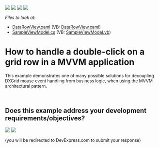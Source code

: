 <!-- default badges list -->
![](https://img.shields.io/endpoint?url=https://codecentral.devexpress.com/api/v1/VersionRange/128650706/14.1.3%2B)
[![](https://img.shields.io/badge/Open_in_DevExpress_Support_Center-FF7200?style=flat-square&logo=DevExpress&logoColor=white)](https://supportcenter.devexpress.com/ticket/details/E2458)
[![](https://img.shields.io/badge/📖_How_to_use_DevExpress_Examples-e9f6fc?style=flat-square)](https://docs.devexpress.com/GeneralInformation/403183)
[![](https://img.shields.io/badge/💬_Leave_Feedback-feecdd?style=flat-square)](#does-this-example-address-your-development-requirementsobjectives)
<!-- default badges end -->
<!-- default file list -->
*Files to look at*:

* [DataRowView.xaml](./CS/SampleMVVM/DataRowView.xaml) (VB: [DataRowView.xaml](./VB/SampleMVVM/DataRowView.xaml))
* [SampleViewModel.cs](./CS/SampleMVVM/SampleViewModel.cs) (VB: [SampleViewModel.vb](./VB/SampleMVVM/SampleViewModel.vb))
<!-- default file list end -->
# How to handle a double-click on a grid row in a MVVM application


<p>This example demonstrates one of many possible solutions for decoupling DXGrid mouse event handling from business logic, when using the MVVM architectural pattern.</p>

<br/>


<!-- feedback -->
## Does this example address your development requirements/objectives?

[<img src="https://www.devexpress.com/support/examples/i/yes-button.svg"/>](https://www.devexpress.com/support/examples/survey.xml?utm_source=github&utm_campaign=wpf-data-grid-handle-row-double-clicks-in-mvvm-application&~~~was_helpful=yes) [<img src="https://www.devexpress.com/support/examples/i/no-button.svg"/>](https://www.devexpress.com/support/examples/survey.xml?utm_source=github&utm_campaign=wpf-data-grid-handle-row-double-clicks-in-mvvm-application&~~~was_helpful=no)

(you will be redirected to DevExpress.com to submit your response)
<!-- feedback end -->
